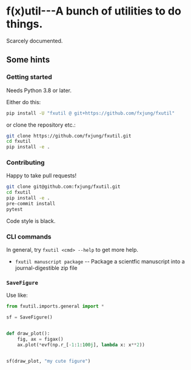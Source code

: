 # f(x)util---A bunch of utilities to do things.

Scarcely documented.

## Some hints

### Getting started

Needs Python 3.8 or later.

Either do this:

```bash
pip install -U "fxutil @ git+https://github.com/fxjung/fxutil"
```

or clone the repository etc.:
```bash
git clone https://github.com/fxjung/fxutil.git
cd fxutil
pip install -e .
```

### Contributing

Happy to take pull requests!

```bash
git clone git@github.com:fxjung/fxutil.git
cd fxutil
pip install -e .
pre-commit install
pytest
```

Code style is black.

### CLI commands

In general, try `fxutil <cmd> --help` to get more help.

- `fxutil manuscript package` -- Package a scientfic manuscript into a
  journal-digestible zip file

### `SaveFigure`

Use like:

```python
from fxutil.imports.general import *

sf = SaveFigure()


def draw_plot():
    fig, ax = figax()
    ax.plot(*evf(np.r_[-1:1:100j], lambda x: x**2))


sf(draw_plot, "my cute figure")
```
